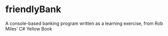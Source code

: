 # friendlyBank
A console-based banking program written as a learning exercise, from Rob Miles' C# Yellow Book
